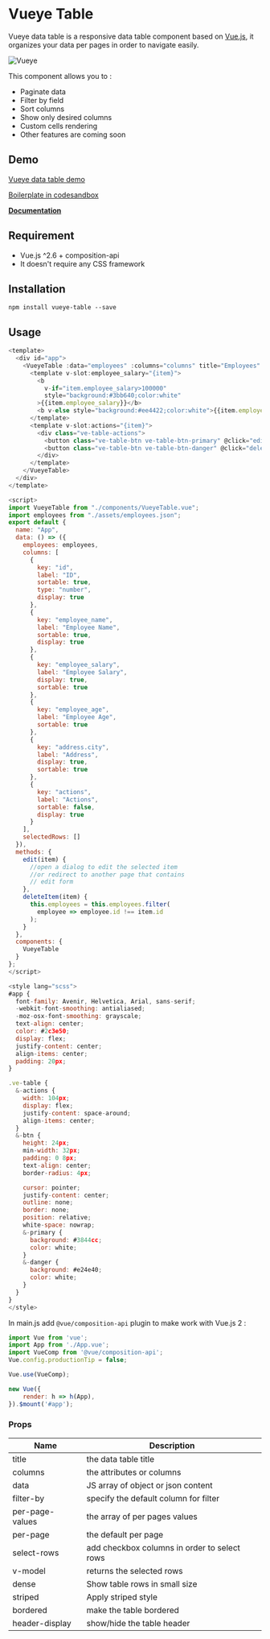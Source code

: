 # Vueye Table

Vueye data table is a responsive data table component based on [Vue.js](http://vuejs.org), it organizes
your data per pages in order to navigate easily.

![Vueye](https://raw.githubusercontent.com/boussadjra/vueye-table/master/src/assets/vueye.png)

This component allows you to :

-   Paginate data
-   Filter by field
-   Sort columns
-   Show only desired columns
-   Custom cells rendering
-   Other features are coming soon

## Demo

[Vueye data table demo](https://boussadjra.github.io/vueye-table/)

[Boilerplate in codesandbox](https://codesandbox.io/s/bold-star-s7hgw)

**[Documentation](http://vueye-table.surge.sh/)**

## Requirement

-   Vue.js ^2.6 + composition-api
-   It doesn't require any CSS framework

## Installation

```
npm install vueye-table --save
```

## Usage

```js
<template>
  <div id="app">
    <VueyeTable :data="employees" :columns="columns" title="Employees" filter-by="employee_salary">
      <template v-slot:employee_salary="{item}">
        <b
          v-if="item.employee_salary>100000"
          style="background:#3bb640;color:white"
        >{{item.employee_salary}}</b>
        <b v-else style="background:#ee4422;color:white">{{item.employee_salary}}</b>
      </template>
      <template v-slot:actions="{item}">
        <div class="ve-table-actions">
          <button class="ve-table-btn ve-table-btn-primary" @click="edit(item)">Edit</button>
          <button class="ve-table-btn ve-table-btn-danger" @click="deleteItem(item)">Delete</button>
        </div>
      </template>
    </VueyeTable>
  </div>
</template>

<script>
import VueyeTable from "./components/VueyeTable.vue";
import employees from "./assets/employees.json";
export default {
  name: "App",
  data: () => ({
    employees: employees,
    columns: [
      {
        key: "id",
        label: "ID",
        sortable: true,
        type: "number",
        display: true
      },
      {
        key: "employee_name",
        label: "Employee Name",
        sortable: true,
        display: true
      },
      {
        key: "employee_salary",
        label: "Employee Salary",
        display: true,
        sortable: true
      },
      {
        key: "employee_age",
        label: "Employee Age",
        sortable: true
      },
      {
        key: "address.city",
        label: "Address",
        display: true,
        sortable: true
      },
      {
        key: "actions",
        label: "Actions",
        sortable: false,
        display: true
      }
    ],
    selectedRows: []
  }),
  methods: {
    edit(item) {
      //open a dialog to edit the selected item
      //or redirect to another page that contains
      // edit form
    },
    deleteItem(item) {
      this.employees = this.employees.filter(
        employee => employee.id !== item.id
      );
    }
  },
  components: {
    VueyeTable
  }
};
</script>

<style lang="scss">
#app {
  font-family: Avenir, Helvetica, Arial, sans-serif;
  -webkit-font-smoothing: antialiased;
  -moz-osx-font-smoothing: grayscale;
  text-align: center;
  color: #2c3e50;
  display: flex;
  justify-content: center;
  align-items: center;
  padding: 20px;
}

.ve-table {
  &-actions {
    width: 104px;
    display: flex;
    justify-content: space-around;
    align-items: center;
  }
  &-btn {
    height: 24px;
    min-width: 32px;
    padding: 0 8px;
    text-align: center;
    border-radius: 4px;

    cursor: pointer;
    justify-content: center;
    outline: none;
    border: none;
    position: relative;
    white-space: nowrap;
    &-primary {
      background: #3844cc;
      color: white;
    }
    &-danger {
      background: #e24e40;
      color: white;
    }
  }
}
</style>


```

In main.js add `@vue/composition-api` plugin to make work with Vue.js 2 :

```js
import Vue from 'vue';
import App from './App.vue';
import VueComp from '@vue/composition-api';
Vue.config.productionTip = false;

Vue.use(VueComp);

new Vue({
	render: h => h(App),
}).$mount('#app');
```

### Props

| Name            | Description                                  |
| --------------- | -------------------------------------------- |
| title           | the data table title                         |
| columns         | the attributes or columns                    |
| data            | JS array of object or json content           |
| filter-by       | specify the default column for filter        |
| per-page-values | the array of per pages values                |
| per-page        | the default per page                         |
| select-rows     | add checkbox columns in order to select rows |
| v-model         | returns the selected rows                    |
| dense           | Show table rows in small size                |
| striped         | Apply striped style                          |
| bordered        | make the table bordered                      |
| header-display  | show/hide the table header                   |

